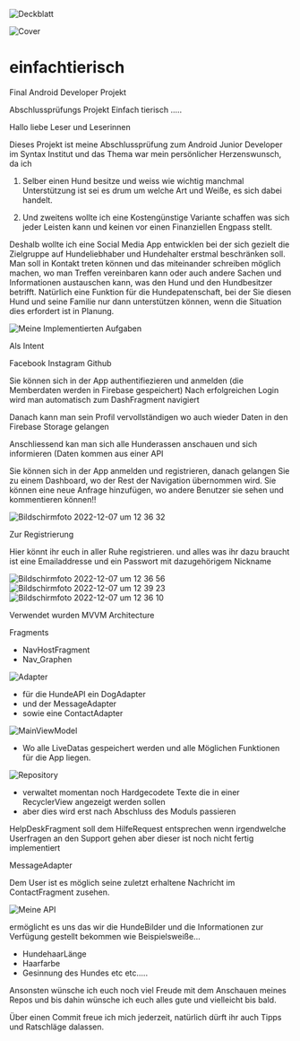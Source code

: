 ![Deckblatt](https://user-images.githubusercontent.com/101304191/206337335-7056df32-d962-47ee-97cc-db34e4479bf5.png)

![Cover](https://user-images.githubusercontent.com/101304191/206330668-9b093515-5285-4955-8331-95bac419d53b.png)

# einfachtierisch
Final Android Developer Projekt

Abschlussprüfungs Projekt Einfach tierisch .....

Hallo liebe Leser und Leserinnen

Dieses Projekt ist meine Abschlussprüfung zum Android Junior Developer im Syntax Institut und das Thema war mein persönlicher Herzenswunsch, 
da ich 

1. Selber einen Hund besitze und weiss wie wichtig manchmal Unterstützung ist sei es drum um welche Art und Weiße,
es sich dabei handelt.

2. Und zweitens wollte ich eine Kostengünstige Variante schaffen was sich jeder Leisten kann und keinen vor einen Finanziellen Engpass stellt.  


Deshalb wollte ich eine Social Media App entwicklen bei der sich gezielt die Zielgruppe auf Hundeliebhaber und Hundehalter erstmal beschränken soll.
Man soll in Kontakt treten können und das miteinander schreiben möglich machen, wo man Treffen vereinbaren kann oder auch andere Sachen und Informationen austauschen kann, was den Hund und den Hundbesitzer betrifft. Natürlich eine Funktion für die Hundepatenschaft, bei der Sie diesen Hund und seine Familie nur dann unterstützen können, wenn die Situation dies erfordert ist in Planung.

![Meine Implementierten Aufgaben](https://user-images.githubusercontent.com/101304191/206410541-b4bb93d6-b384-46a2-b6e7-9284ea24ba4b.png)


Als Intent

Facebook
Instagram 
Github

Sie können sich in der App authentifiezieren und anmelden (die Memberdaten werden in Firebase gespeichert)
Nach erfolgreichen Login wird man automatisch zum DashFragment navigiert

Danach kann man sein Profil vervollständigen wo auch wieder Daten in den Firebase Storage gelangen

Anschliessend kan man sich alle Hunderassen anschauen und sich informieren (Daten kommen aus einer API

Sie können sich in der App anmelden und registrieren, danach gelangen Sie zu einem Dashboard, wo der Rest der Navigation übernommen wird. Sie können eine neue Anfrage hinzufügen, wo andere Benutzer sie sehen und kommentieren können!!

![Bildschirm­foto 2022-12-07 um 12 36 32](https://user-images.githubusercontent.com/101304191/206327505-f66bc0e4-53d5-4ae7-bbcf-e46e3e05015e.png)

Zur Registrierung

Hier könnt ihr euch in aller Ruhe registrieren.
und alles was ihr dazu braucht ist eine Emailaddresse 
und ein Passwort mit dazugehörigem Nickname


![Bildschirm­foto 2022-12-07 um 12 36 56](https://user-images.githubusercontent.com/101304191/206327385-c2e4e0e8-4661-470c-8047-5d4f14a57115.png)
![Bildschirm­foto 2022-12-07 um 12 39 23](https://user-images.githubusercontent.com/101304191/206327409-86e164d4-7db7-4c2e-8c8f-a0b9fe803a2e.png)
![Bildschirm­foto 2022-12-07 um 12 36 10](https://user-images.githubusercontent.com/101304191/206327498-7fb503fb-b395-4151-95ab-1536c705a95f.png)

Verwendet wurden MVVM Architecture

Fragments

- NavHostFragment
- Nav_Graphen



![Adapter](https://user-images.githubusercontent.com/101304191/206408981-bca687c8-ffd4-4079-b1b0-82301ce0b12c.png)

- für die HundeAPI ein DogAdapter 
- und der MessageAdapter 
- sowie eine ContactAdapter

![MainViewModel](https://user-images.githubusercontent.com/101304191/206408083-e875ea72-eb15-4b33-89b0-762ec1dc199b.png)



- Wo alle LiveDatas gespeichert werden und alle Möglichen Funktionen für die App liegen.

![Repository](https://user-images.githubusercontent.com/101304191/206409685-fd4b810f-1b29-44cd-9c67-ca9ff46c252e.png)

- verwaltet momentan noch Hardgecodete Texte die in einer RecyclerView angezeigt werden sollen 
- aber dies wird erst nach Abschluss des Moduls passieren

HelpDeskFragment soll dem HilfeRequest entsprechen wenn irgendwelche Userfragen 
an den Support gehen aber dieser ist noch nicht fertig implementiert

MessageAdapter 

Dem User ist es möglich seine zuletzt erhaltene Nachricht im 
ContactFragment zusehen.

![Meine API](https://user-images.githubusercontent.com/101304191/206409112-15592bfa-21f5-49fa-a317-dadaed1943dd.png)


ermöglicht es uns das wir die HundeBilder und die Informationen zur Verfügung gestellt bekommen wie Beispielsweiße...

- HundehaarLänge
- Haarfarbe
- Gesinnung des Hundes etc etc.....


Ansonsten wünsche ich euch noch viel Freude mit dem Anschauen meines Repos 
und bis dahin wünsche ich euch alles gute und vielleicht bis bald.

Über einen Commit freue ich mich jederzeit, natürlich dürft ihr auch Tipps und Ratschläge dalassen.



